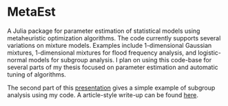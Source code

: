 # MetaEst
A Julia package for parameter estimation of statistical models using metaheuristic optimization algorithms. The code currently supports several variations on mixture models. Examples include 1-dimensional Gaussian mixtures, 1-dimensional mixtures for flood frequency analysis, and logistic-normal models for subgroup analysis. I plan on using this code-base for several parts of my thesis focused on parameter estimation and automatic tuning of algorithms.

The second part of this [presentation](https://github.com/willgertsch/MetaEst/blob/master/documents/metaheuristics_presentation.pdf
) gives a simple example of subgroup analysis using my code. A article-style write-up can be found [here](https://github.com/willgertsch/MetaEst/blob/master/documents/Metaheuristics_for_Subgroup_Analysis.pdf).
